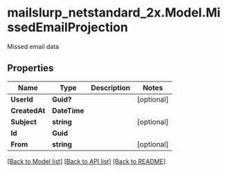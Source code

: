 # mailslurp_netstandard_2x.Model.MissedEmailProjection
Missed email data

## Properties

Name | Type | Description | Notes
------------ | ------------- | ------------- | -------------
**UserId** | **Guid?** |  | [optional] 
**CreatedAt** | **DateTime** |  | 
**Subject** | **string** |  | [optional] 
**Id** | **Guid** |  | 
**From** | **string** |  | [optional] 

[[Back to Model list]](../README#documentation-for-models) [[Back to API list]](../README#documentation-for-api-endpoints) [[Back to README]](../README)

